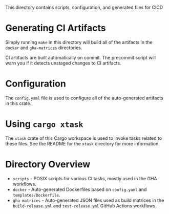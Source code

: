 This directory contains scripts, configuration, and generated files for CICD

# Generating CI Artifacts

Simply running `make` in this directory will build all of the artifacts in the `docker` and `gha-matrices` directories.

CI artifacts are built automatically on commit. The precommit script will warn you if it detects unstaged changes to CI artifacts.

# Configuration 
The `config.yaml` file is used to configure all of the auto-generated artifacts in this crate.

# Using `cargo xtask`
The `xtask` crate of this Cargo workspace is used to invoke tasks related to these files. See the README for the `xtask` directory for more information.

# Directory Overview
* `scripts` - POSIX scripts for various CI tasks, mostly used in the GHA workflows.
* `docker` - Auto-generated Dockerfiles based on `config.yaml` and `templates/Dockerfile`.
* `gha-matrices` - Auto-generated JSON files used as build matrices in the `build-release.yml` and `test-release.yml` GitHub Actions workflows.


